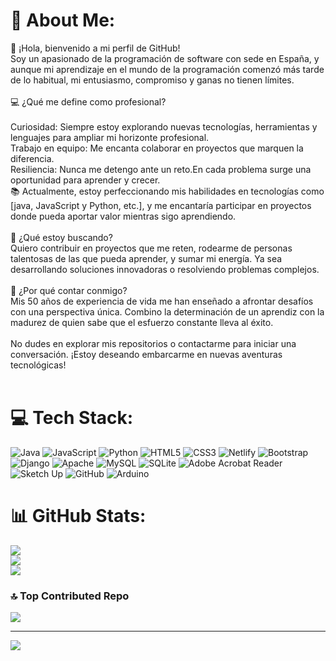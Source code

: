 # 💫 About Me:
👋 ¡Hola, bienvenido a mi perfil de GitHub!<br>Soy un apasionado de la programación de software con sede en España, y aunque mi aprendizaje en el mundo de la programación comenzó más tarde de lo habitual, mi entusiasmo, compromiso y ganas no tienen límites.<br><br>💻 ¿Qué me define como profesional?<br><br>Curiosidad: Siempre estoy explorando nuevas tecnologías, herramientas y lenguajes para ampliar mi horizonte profesional.<br>Trabajo en equipo: Me encanta colaborar en proyectos que marquen la diferencia.<br>Resiliencia: Nunca me detengo ante un reto.En cada problema surge una oportunidad para aprender y crecer.<br>📚 Actualmente, estoy perfeccionando mis habilidades en tecnologías como [java, JavaScript y Python, etc.], y me encantaría participar en proyectos donde pueda aportar valor mientras sigo aprendiendo.<br><br>🚀 ¿Qué estoy buscando?<br>Quiero contribuir en proyectos que me reten, rodearme de personas talentosas de las que pueda aprender, y sumar mi energía. Ya sea desarrollando soluciones innovadoras o resolviendo problemas complejos.<br><br>🌟 ¿Por qué contar conmigo?<br>Mis 50 años de experiencia de vida me han enseñado a afrontar desafíos con una perspectiva única. Combino la determinación de un aprendiz con la madurez de quien sabe que el esfuerzo constante lleva al éxito.<br><br>No dudes en explorar mis repositorios o contactarme para iniciar una conversación. ¡Estoy deseando embarcarme en nuevas aventuras tecnológicas!<br><br> 

# 💻 Tech Stack:
![Java](https://img.shields.io/badge/java-%23ED8B00.svg?style=for-the-badge&logo=openjdk&logoColor=white) ![JavaScript](https://img.shields.io/badge/javascript-%23323330.svg?style=for-the-badge&logo=javascript&logoColor=%23F7DF1E) ![Python](https://img.shields.io/badge/python-3670A0?style=for-the-badge&logo=python&logoColor=ffdd54) ![HTML5](https://img.shields.io/badge/html5-%23E34F26.svg?style=for-the-badge&logo=html5&logoColor=white) ![CSS3](https://img.shields.io/badge/css3-%231572B6.svg?style=for-the-badge&logo=css3&logoColor=white) ![Netlify](https://img.shields.io/badge/netlify-%23000000.svg?style=for-the-badge&logo=netlify&logoColor=#00C7B7) ![Bootstrap](https://img.shields.io/badge/bootstrap-%238511FA.svg?style=for-the-badge&logo=bootstrap&logoColor=white) ![Django](https://img.shields.io/badge/django-%23092E20.svg?style=for-the-badge&logo=django&logoColor=white) ![Apache](https://img.shields.io/badge/apache-%23D42029.svg?style=for-the-badge&logo=apache&logoColor=white) ![MySQL](https://img.shields.io/badge/mysql-4479A1.svg?style=for-the-badge&logo=mysql&logoColor=white) ![SQLite](https://img.shields.io/badge/sqlite-%2307405e.svg?style=for-the-badge&logo=sqlite&logoColor=white) ![Adobe Acrobat Reader](https://img.shields.io/badge/Adobe%20Acrobat%20Reader-EC1C24.svg?style=for-the-badge&logo=Adobe%20Acrobat%20Reader&logoColor=white) ![Sketch Up](https://img.shields.io/badge/SketchUp-005F9E?style=for-the-badge&logo=sketchup&logoColor=white) ![GitHub](https://img.shields.io/badge/github-%23121011.svg?style=for-the-badge&logo=github&logoColor=white) ![Arduino](https://img.shields.io/badge/-Arduino-00979D?style=for-the-badge&logo=Arduino&logoColor=white)
# 📊 GitHub Stats:
![](https://github-readme-stats.vercel.app/api?username=divda&theme=shadow_green&hide_border=false&include_all_commits=false&count_private=false)<br/>
![](https://github-readme-streak-stats.herokuapp.com/?user=divda&theme=shadow_green&hide_border=false)<br/>
![](https://github-readme-stats.vercel.app/api/top-langs/?username=divda&theme=shadow_green&hide_border=false&include_all_commits=false&count_private=false&layout=compact)

### 🔝 Top Contributed Repo
![](https://github-contributor-stats.vercel.app/api?username=divda&limit=5&theme=dark&combine_all_yearly_contributions=true)

---
[![](https://visitcount.itsvg.in/api?id=divda&icon=0&color=0)](https://visitcount.itsvg.in)

<!-- Proudly created with GPRM ( https://gprm.itsvg.in ) -->













